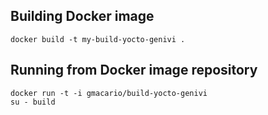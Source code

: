 ## Building Docker image
```
docker build -t my-build-yocto-genivi .
```

## Running from Docker image repository

```
docker run -t -i gmacario/build-yocto-genivi
su - build
```
